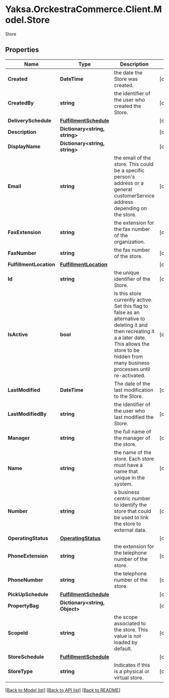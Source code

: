 # Yaksa.OrckestraCommerce.Client.Model.Store
Store

## Properties

Name | Type | Description | Notes
------------ | ------------- | ------------- | -------------
**Created** | **DateTime** | the date the Store was created. | [optional] 
**CreatedBy** | **string** | the identifier of the user who created the Store. | [optional] 
**DeliverySchedule** | [**FulfillmentSchedule**](FulfillmentSchedule.md) |  | [optional] 
**Description** | **Dictionary&lt;string, string&gt;** |  | [optional] 
**DisplayName** | **Dictionary&lt;string, string&gt;** |  | [optional] 
**Email** | **string** | the email of the store. This could be a specific person&#39;s address or a general customerService address depending on the store. | [optional] 
**FaxExtension** | **string** | the extension for the fax number of the organization. | [optional] 
**FaxNumber** | **string** | the fax number of the store. | [optional] 
**FulfillmentLocation** | [**FulfillmentLocation**](FulfillmentLocation.md) |  | [optional] 
**Id** | **string** | the unique identifier of the Store. | [optional] 
**IsActive** | **bool** | Is this store currently active. Set this flag to false as an alternative to deleting it and then recreating it a a later date. This allows the store to be hidden from many business processes until re-activated.  | [optional] 
**LastModified** | **DateTime** | The date of the last modification to the Store. | [optional] 
**LastModifiedBy** | **string** | the identifier of the user who last modified the Store. | [optional] 
**Manager** | **string** | the full name of the manager of the store. | [optional] 
**Name** | **string** | the name of the store. Each store must have a name that unique in the system. | [optional] 
**Number** | **string** | a business centric number to identify the store that could be used to link the store to external data. | [optional] 
**OperatingStatus** | [**OperatingStatus**](OperatingStatus.md) |  | [optional] 
**PhoneExtension** | **string** | the extension for the telephone number of the store. | [optional] 
**PhoneNumber** | **string** | the telephone number of the store. | [optional] 
**PickUpSchedule** | [**FulfillmentSchedule**](FulfillmentSchedule.md) |  | [optional] 
**PropertyBag** | **Dictionary&lt;string, Object&gt;** |  | [optional] 
**ScopeId** | **string** | the scope associated to the store. This value is not loaded by default. | [optional] 
**StoreSchedule** | [**FulfillmentSchedule**](FulfillmentSchedule.md) |  | [optional] 
**StoreType** | **string** | Indicates if this is a physical or virtual store. | [optional] 

[[Back to Model list]](../README.md#documentation-for-models) [[Back to API list]](../README.md#documentation-for-api-endpoints) [[Back to README]](../README.md)

